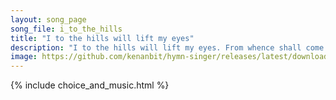 ```yaml
---
layout: song_page
song_file: i_to_the_hills
title: "I to the hills will lift my eyes"
description: "I to the hills will lift my eyes. From whence shall come my aid? My help is from the Lord alone, who heav'n and earth has made.  God will not let your... christian 4part acapella 4verse musicbyother textbyother chords"
image: https://github.com/kenanbit/hymn-singer/releases/latest/download/i_to_the_hills-trad.png
---
```


{% include choice_and_music.html %}